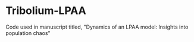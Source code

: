 # Tribolium-LPAA
Code used in manuscript titled, "Dynamics of an LPAA model: Insights into population chaos"
